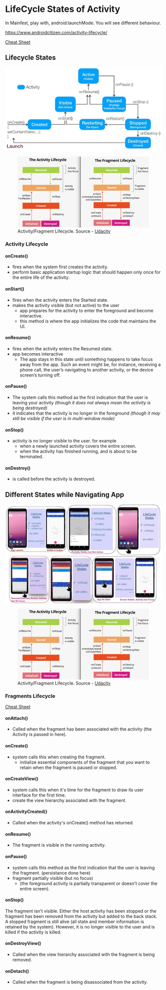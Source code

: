 # LifeCycle States of Activity

In Mainfest, play with, android:launchMode. You will see different behaviour.

https://www.androidcitizen.com/activity-lifecycle/

[Cheat Sheet](https://medium.com/androiddevelopers/the-android-lifecycle-cheat-sheet-part-i-single-activities-e49fd3d202ab)

## Lifecycle States

![LifeCycle-1](images/lifecycle1.jpg)


<figure>
   <img src="images/lifecycle3.png" alt="Activity">

  <figcaption>Activity/Fragment Lifecycle. Source - <a href="http://udacity.com">Udacity</a></figcaption>
</figure>

### Activity Lifecycle

#### onCreate()
- fires when the system first creates the activity.
- perform basic application startup logic that should happen only once for the entire life of the activity.

#### onStart()
- fires when the activity enters the Started state.
-  makes the activity visible (but not active) to the user 
    - app prepares for the activity to enter the foreground and become interactive.
    - this method is where the app initializes the code that maintains the UI.

#### onResume()
- fires when the activity enters the Resumed state.  
- app becomes interactive  
    - The app stays in this state until something happens to take focus away from the app. Such an event might be, for instance, receiving a phone call, the user’s navigating to another activity, or the device screen’s turning off. 

#### onPause()
- The system calls this method as the first indication that the user is leaving your activity *(though it does not always mean the activity is being destroyed)* 
- it indicates that the activity is no longer in the foreground *(though it may still be visible if the user is in multi-window mode)*

#### onStop()
- activity is no longer visible to the user.
for example
    - when a newly launched activity covers the entire screen. 
    - when the activity has finished running, and is about to be terminated.

#### onDestroy()
- is called before the activity is destroyed.

## Different States while Navigating App

![LifeCycle-2](images/lifecycle2.jpg)

<figure>
   <img src="images/lifecycle3.png" alt="Activity">

  <figcaption>Activity/Fragment Lifecycle. Source - <a href="http://udacity.com">Udacity</a></figcaption>
</figure>

### Fragments Lifecycle

[Cheat Sheet](https://medium.com/androiddevelopers/the-android-lifecycle-cheat-sheet-part-iii-fragments-afc87d4f37fd)

#### onAttach()
- Called when the fragment has been associated with the activity (the Activity is passed in here).

#### onCreate()
- system calls this when creating the fragment. 
    -  initialize essential components of the fragment that you want to retain when the fragment is paused or stopped.
#### onCreateView()
- system calls this when it's time for the fragment to draw its user interface for the first time.    
- create the view hierarchy associated with the fragment.

#### onActivityCreated()
- Called when the activity's onCreate() method has returned.

#### onResume()
- The fragment is visible in the running activity.

#### onPause()
- system calls this method as the first indication that the user is leaving the fragment. (persistance done here) 
- fragment partially visible (but no focus)
    - (the foreground activity is partially transparent or doesn't cover the entire screen).

#### onStop()
The fragment isn't visible. Either the host activity has been stopped or the fragment has been removed from the activity but added to the back stack. A stopped fragment is still alive (all state and member information is retained by the system). However, it is no longer visible to the user and is killed if the activity is killed.

#### onDestroyView()
- Called when the view hierarchy associated with the fragment is being removed.
#### onDetach()
- Called when the fragment is being disassociated from the activity.
